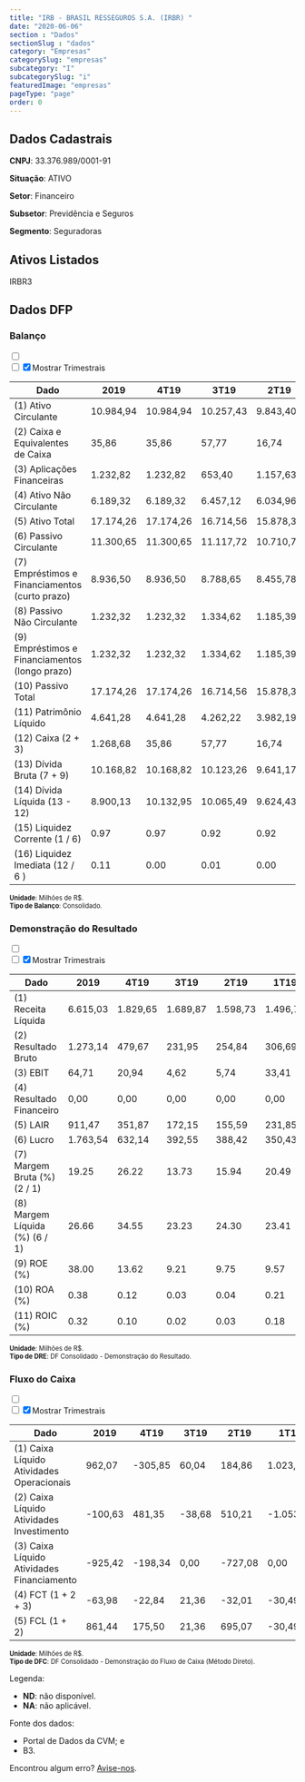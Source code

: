```yaml
---  
title: "IRB - BRASIL RESSEGUROS S.A. (IRBR) "  
date: "2020-06-06"  
section : "Dados"  
sectionSlug : "dados"  
category: "Empresas"  
categorySlug: "empresas"  
subcategory: "I"  
subcategorySlug: "i"  
featuredImage: "empresas"  
pageType: "page"  
order: 0  
---
```



## Dados Cadastrais


**CNPJ**: 33.376.989/0001-91

**Situação**: ATIVO

**Setor**: Financeiro

**Subsetor**: Previdência e Seguros

**Segmento**: Seguradoras


## Ativos Listados


IRBR3 


## Dados DFP

### Balanço
  
<input type='checkbox' class='toggleCommand' id='toggleBalanco' name='toggleBalanco'>  
<div class='filter-group-balanco'>  
<div class='check_button_balanco'>  
<label for='toggleBalanco'>  
<input type='checkbox' data-filter-col='trimBalanco'><input type='checkbox' data-filter-col='trimBalanco' checked><span>Mostrar Trimestrais</span>  
</label>  
</div>  
</div>  
<div class='overflow balancoTableWrapper'>  
<table class='balancoTable'>  
<thead>  
<tr>  
<th class='dataHeader fixedLeftColumn'>Dado</th>  
<th>2019</th>  
<th class='trimHeader' data-col='trimBalanco'>4T19</th>  
<th class='trimHeader' data-col='trimBalanco'>3T19</th>  
<th class='trimHeader' data-col='trimBalanco'>2T19</th>  
<th class='trimHeader' data-col='trimBalanco'>1T19</th>  
<th>2018</th>  
<th class='trimHeader' data-col='trimBalanco'>4T18</th>  
<th class='trimHeader' data-col='trimBalanco'>3T18</th>  
<th class='trimHeader' data-col='trimBalanco'>2T18</th>  
<th class='trimHeader' data-col='trimBalanco'>1T18</th>  
<th>2017</th>  
<th class='trimHeader' data-col='trimBalanco'>4T17</th>  
<th class='trimHeader' data-col='trimBalanco'>3T17</th>  
<th class='trimHeader' data-col='trimBalanco'>2T17</th>  
<th class='trimHeader' data-col='trimBalanco'>1T17</th>  
<th>2016</th>  
<th class='trimHeader' data-col='trimBalanco'>4T16</th>  
<th class='trimHeader' data-col='trimBalanco'>3T16</th>  
<th class='trimHeader' data-col='trimBalanco'>2T16</th>  
<th class='trimHeader' data-col='trimBalanco'>1T16</th>  
<th>2015</th>  
<th class='trimHeader' data-col='trimBalanco'>4T15</th>  
<th class='trimHeader' data-col='trimBalanco'>3T15</th>  
<th class='trimHeader' data-col='trimBalanco'>2T15</th>  
<th class='trimHeader' data-col='trimBalanco'>1T15</th>  
</tr>  
</thead>  
<tbody>  
<tr class='trContaAtivo'>  
<td class='leftAlignCell rowDescription fixedLeftColumn'>(1) Ativo Circulante</td>  
<td>10.984,94</td>  
<td data-col='trimBalanco' class='trimData'>10.984,94</td>  
<td data-col='trimBalanco' class='trimData'>10.257,43</td>  
<td data-col='trimBalanco' class='trimData'>9.843,40</td>  
<td data-col='trimBalanco' class='trimData'>9.631,03</td>  
<td>10.374,00</td>  
<td data-col='trimBalanco' class='trimData'>10.535,08</td>  
<td data-col='trimBalanco' class='trimData'>10.570,10</td>  
<td data-col='trimBalanco' class='trimData'>10.111,63</td>  
<td data-col='trimBalanco' class='trimData'>10.535,08</td>  
<td>8.330,49</td>  
<td data-col='trimBalanco' class='trimData'>8.330,49</td>  
<td data-col='trimBalanco' class='trimData'>8.074,14</td>  
<td data-col='trimBalanco' class='trimData'>8.096,25</td>  
<td data-col='trimBalanco' class='trimData'>8.004,63</td>  
<td>7.180,19</td>  
<td data-col='trimBalanco' class='trimData'>7.180,19</td>  
<td data-col='trimBalanco' class='trimData'>7.233,52</td>  
<td data-col='trimBalanco' class='trimData'>7.233,52</td>  
<td data-col='trimBalanco' class='trimData'>7.180,19</td>  
<td>8.633,07</td>  
<td data-col='trimBalanco' class='trimData'>8.633,07</td>  
<td data-col='trimBalanco' class='trimData'>ND</td>  
<td data-col='trimBalanco' class='trimData'>ND</td>  
<td data-col='trimBalanco' class='trimData'>ND</td>  
</tr>  
<tr class='trContaAtivo'>  
<td class='leftAlignCell rowDescription fixedLeftColumn'>(2) Caixa e Equivalentes de Caixa</td>  
<td>35,86</td>  
<td data-col='trimBalanco' class='trimData'>35,86</td>  
<td data-col='trimBalanco' class='trimData'>57,77</td>  
<td data-col='trimBalanco' class='trimData'>16,74</td>  
<td data-col='trimBalanco' class='trimData'>20,63</td>  
<td>43,13</td>  
<td data-col='trimBalanco' class='trimData'>43,13</td>  
<td data-col='trimBalanco' class='trimData'>28,87</td>  
<td data-col='trimBalanco' class='trimData'>47,14</td>  
<td data-col='trimBalanco' class='trimData'>43,13</td>  
<td>25,77</td>  
<td data-col='trimBalanco' class='trimData'>25,77</td>  
<td data-col='trimBalanco' class='trimData'>16,29</td>  
<td data-col='trimBalanco' class='trimData'>25,34</td>  
<td data-col='trimBalanco' class='trimData'>298,31</td>  
<td>217,57</td>  
<td data-col='trimBalanco' class='trimData'>217,57</td>  
<td data-col='trimBalanco' class='trimData'>217,57</td>  
<td data-col='trimBalanco' class='trimData'>217,57</td>  
<td data-col='trimBalanco' class='trimData'>217,57</td>  
<td>18,28</td>  
<td data-col='trimBalanco' class='trimData'>18,28</td>  
<td data-col='trimBalanco' class='trimData'>ND</td>  
<td data-col='trimBalanco' class='trimData'>ND</td>  
<td data-col='trimBalanco' class='trimData'>ND</td>  
</tr>  
<tr class='trContaAtivo'>  
<td class='leftAlignCell rowDescription fixedLeftColumn'>(3) Aplicações Financeiras</td>  
<td>1.232,82</td>  
<td data-col='trimBalanco' class='trimData'>1.232,82</td>  
<td data-col='trimBalanco' class='trimData'>653,40</td>  
<td data-col='trimBalanco' class='trimData'>1.157,63</td>  
<td data-col='trimBalanco' class='trimData'>1.472,56</td>  
<td>2.595,47</td>  
<td data-col='trimBalanco' class='trimData'>2.595,47</td>  
<td data-col='trimBalanco' class='trimData'>2.479,70</td>  
<td data-col='trimBalanco' class='trimData'>2.399,33</td>  
<td data-col='trimBalanco' class='trimData'>2.595,47</td>  
<td>1.596,36</td>  
<td data-col='trimBalanco' class='trimData'>1.596,36</td>  
<td data-col='trimBalanco' class='trimData'>1.481,84</td>  
<td data-col='trimBalanco' class='trimData'>1.608,35</td>  
<td data-col='trimBalanco' class='trimData'>1.728,18</td>  
<td>861,47</td>  
<td data-col='trimBalanco' class='trimData'>861,47</td>  
<td data-col='trimBalanco' class='trimData'>861,47</td>  
<td data-col='trimBalanco' class='trimData'>861,47</td>  
<td data-col='trimBalanco' class='trimData'>861,47</td>  
<td>2.066,86</td>  
<td data-col='trimBalanco' class='trimData'>2.066,86</td>  
<td data-col='trimBalanco' class='trimData'>ND</td>  
<td data-col='trimBalanco' class='trimData'>ND</td>  
<td data-col='trimBalanco' class='trimData'>ND</td>  
</tr>  
<tr class='trContaAtivo'>  
<td class='leftAlignCell rowDescription fixedLeftColumn'>(4) Ativo Não Circulante</td>  
<td>6.189,32</td>  
<td data-col='trimBalanco' class='trimData'>6.189,32</td>  
<td data-col='trimBalanco' class='trimData'>6.457,12</td>  
<td data-col='trimBalanco' class='trimData'>6.034,96</td>  
<td data-col='trimBalanco' class='trimData'>6.463,93</td>  
<td>5.566,43</td>  
<td data-col='trimBalanco' class='trimData'>5.405,35</td>  
<td data-col='trimBalanco' class='trimData'>5.232,44</td>  
<td data-col='trimBalanco' class='trimData'>5.001,35</td>  
<td data-col='trimBalanco' class='trimData'>5.405,35</td>  
<td>6.012,72</td>  
<td data-col='trimBalanco' class='trimData'>6.012,72</td>  
<td data-col='trimBalanco' class='trimData'>6.065,07</td>  
<td data-col='trimBalanco' class='trimData'>5.820,51</td>  
<td data-col='trimBalanco' class='trimData'>5.644,00</td>  
<td>6.405,01</td>  
<td data-col='trimBalanco' class='trimData'>6.405,01</td>  
<td data-col='trimBalanco' class='trimData'>6.405,01</td>  
<td data-col='trimBalanco' class='trimData'>6.405,01</td>  
<td data-col='trimBalanco' class='trimData'>6.405,01</td>  
<td>5.735,38</td>  
<td data-col='trimBalanco' class='trimData'>5.735,38</td>  
<td data-col='trimBalanco' class='trimData'>ND</td>  
<td data-col='trimBalanco' class='trimData'>ND</td>  
<td data-col='trimBalanco' class='trimData'>ND</td>  
</tr>  
<tr class='trContaAtivo'>  
<td class='leftAlignCell rowDescription fixedLeftColumn'>(5) Ativo Total</td>  
<td>17.174,26</td>  
<td data-col='trimBalanco' class='trimData'>17.174,26</td>  
<td data-col='trimBalanco' class='trimData'>16.714,56</td>  
<td data-col='trimBalanco' class='trimData'>15.878,36</td>  
<td data-col='trimBalanco' class='trimData'>16.094,96</td>  
<td>15.940,43</td>  
<td data-col='trimBalanco' class='trimData'>15.940,43</td>  
<td data-col='trimBalanco' class='trimData'>15.802,53</td>  
<td data-col='trimBalanco' class='trimData'>15.112,98</td>  
<td data-col='trimBalanco' class='trimData'>15.940,43</td>  
<td>14.343,21</td>  
<td data-col='trimBalanco' class='trimData'>14.343,21</td>  
<td data-col='trimBalanco' class='trimData'>14.139,21</td>  
<td data-col='trimBalanco' class='trimData'>13.916,76</td>  
<td data-col='trimBalanco' class='trimData'>13.648,63</td>  
<td>13.585,19</td>  
<td data-col='trimBalanco' class='trimData'>13.585,19</td>  
<td data-col='trimBalanco' class='trimData'>13.638,53</td>  
<td data-col='trimBalanco' class='trimData'>13.638,53</td>  
<td data-col='trimBalanco' class='trimData'>13.585,19</td>  
<td>14.368,45</td>  
<td data-col='trimBalanco' class='trimData'>14.368,45</td>  
<td data-col='trimBalanco' class='trimData'>ND</td>  
<td data-col='trimBalanco' class='trimData'>ND</td>  
<td data-col='trimBalanco' class='trimData'>ND</td>  
</tr>  
<tr class='trContaPassivo'>  
<td class='leftAlignCell rowDescription fixedLeftColumn'>(6) Passivo Circulante</td>  
<td>11.300,65</td>  
<td data-col='trimBalanco' class='trimData'>11.300,65</td>  
<td data-col='trimBalanco' class='trimData'>11.117,72</td>  
<td data-col='trimBalanco' class='trimData'>10.710,78</td>  
<td data-col='trimBalanco' class='trimData'>11.266,59</td>  
<td>10.859,17</td>  
<td data-col='trimBalanco' class='trimData'>10.859,17</td>  
<td data-col='trimBalanco' class='trimData'>10.956,74</td>  
<td data-col='trimBalanco' class='trimData'>10.473,69</td>  
<td data-col='trimBalanco' class='trimData'>10.859,17</td>  
<td>9.731,00</td>  
<td data-col='trimBalanco' class='trimData'>9.731,00</td>  
<td data-col='trimBalanco' class='trimData'>9.703,73</td>  
<td data-col='trimBalanco' class='trimData'>9.627,15</td>  
<td data-col='trimBalanco' class='trimData'>9.541,38</td>  
<td>9.308,48</td>  
<td data-col='trimBalanco' class='trimData'>9.308,48</td>  
<td data-col='trimBalanco' class='trimData'>9.308,48</td>  
<td data-col='trimBalanco' class='trimData'>9.308,48</td>  
<td data-col='trimBalanco' class='trimData'>9.308,48</td>  
<td>10.211,89</td>  
<td data-col='trimBalanco' class='trimData'>10.211,89</td>  
<td data-col='trimBalanco' class='trimData'>ND</td>  
<td data-col='trimBalanco' class='trimData'>ND</td>  
<td data-col='trimBalanco' class='trimData'>ND</td>  
</tr>  
<tr class='trContaPassivo'>  
<td class='leftAlignCell rowDescription fixedLeftColumn'>(7) Empréstimos e Financiamentos (curto prazo)</td>  
<td>8.936,50</td>  
<td data-col='trimBalanco' class='trimData'>8.936,50</td>  
<td data-col='trimBalanco' class='trimData'>8.788,65</td>  
<td data-col='trimBalanco' class='trimData'>8.455,78</td>  
<td data-col='trimBalanco' class='trimData'>8.632,82</td>  
<td>8.647,23</td>  
<td data-col='trimBalanco' class='trimData'>8.647,23</td>  
<td data-col='trimBalanco' class='trimData'>8.985,92</td>  
<td data-col='trimBalanco' class='trimData'>8.696,51</td>  
<td data-col='trimBalanco' class='trimData'>8.647,23</td>  
<td>8.073,60</td>  
<td data-col='trimBalanco' class='trimData'>8.073,60</td>  
<td data-col='trimBalanco' class='trimData'>8.007,70</td>  
<td data-col='trimBalanco' class='trimData'>7.964,05</td>  
<td data-col='trimBalanco' class='trimData'>7.485,38</td>  
<td>7.829,13</td>  
<td data-col='trimBalanco' class='trimData'>7.829,13</td>  
<td data-col='trimBalanco' class='trimData'>7.829,13</td>  
<td data-col='trimBalanco' class='trimData'>7.829,13</td>  
<td data-col='trimBalanco' class='trimData'>7.829,13</td>  
<td>8.956,98</td>  
<td data-col='trimBalanco' class='trimData'>8.956,98</td>  
<td data-col='trimBalanco' class='trimData'>ND</td>  
<td data-col='trimBalanco' class='trimData'>ND</td>  
<td data-col='trimBalanco' class='trimData'>ND</td>  
</tr>  
<tr class='trContaPassivo'>  
<td class='leftAlignCell rowDescription fixedLeftColumn'>(8) Passivo Não Circulante</td>  
<td>1.232,32</td>  
<td data-col='trimBalanco' class='trimData'>1.232,32</td>  
<td data-col='trimBalanco' class='trimData'>1.334,62</td>  
<td data-col='trimBalanco' class='trimData'>1.185,39</td>  
<td data-col='trimBalanco' class='trimData'>1.167,20</td>  
<td>1.080,48</td>  
<td data-col='trimBalanco' class='trimData'>1.080,48</td>  
<td data-col='trimBalanco' class='trimData'>1.083,63</td>  
<td data-col='trimBalanco' class='trimData'>1.118,03</td>  
<td data-col='trimBalanco' class='trimData'>1.080,48</td>  
<td>1.031,03</td>  
<td data-col='trimBalanco' class='trimData'>1.031,03</td>  
<td data-col='trimBalanco' class='trimData'>996,32</td>  
<td data-col='trimBalanco' class='trimData'>1.018,09</td>  
<td data-col='trimBalanco' class='trimData'>1.016,19</td>  
<td>948,50</td>  
<td data-col='trimBalanco' class='trimData'>948,50</td>  
<td data-col='trimBalanco' class='trimData'>1.001,84</td>  
<td data-col='trimBalanco' class='trimData'>1.001,84</td>  
<td data-col='trimBalanco' class='trimData'>948,50</td>  
<td>981,96</td>  
<td data-col='trimBalanco' class='trimData'>981,96</td>  
<td data-col='trimBalanco' class='trimData'>ND</td>  
<td data-col='trimBalanco' class='trimData'>ND</td>  
<td data-col='trimBalanco' class='trimData'>ND</td>  
</tr>  
<tr class='trContaPassivo'>  
<td class='leftAlignCell rowDescription fixedLeftColumn'>(9) Empréstimos e Financiamentos (longo prazo)</td>  
<td>1.232,32</td>  
<td data-col='trimBalanco' class='trimData'>1.232,32</td>  
<td data-col='trimBalanco' class='trimData'>1.334,62</td>  
<td data-col='trimBalanco' class='trimData'>1.185,39</td>  
<td data-col='trimBalanco' class='trimData'>1.167,20</td>  
<td>1.080,48</td>  
<td data-col='trimBalanco' class='trimData'>1.080,48</td>  
<td data-col='trimBalanco' class='trimData'>1.083,63</td>  
<td data-col='trimBalanco' class='trimData'>1.118,03</td>  
<td data-col='trimBalanco' class='trimData'>1.080,48</td>  
<td>1.031,03</td>  
<td data-col='trimBalanco' class='trimData'>1.031,03</td>  
<td data-col='trimBalanco' class='trimData'>996,32</td>  
<td data-col='trimBalanco' class='trimData'>1.018,09</td>  
<td data-col='trimBalanco' class='trimData'>1.016,19</td>  
<td>948,50</td>  
<td data-col='trimBalanco' class='trimData'>948,50</td>  
<td data-col='trimBalanco' class='trimData'>1.001,84</td>  
<td data-col='trimBalanco' class='trimData'>1.001,84</td>  
<td data-col='trimBalanco' class='trimData'>948,50</td>  
<td>981,96</td>  
<td data-col='trimBalanco' class='trimData'>981,96</td>  
<td data-col='trimBalanco' class='trimData'>ND</td>  
<td data-col='trimBalanco' class='trimData'>ND</td>  
<td data-col='trimBalanco' class='trimData'>ND</td>  
</tr>  
<tr class='trContaPassivo'>  
<td class='leftAlignCell rowDescription fixedLeftColumn'>(10) Passivo Total</td>  
<td>17.174,26</td>  
<td data-col='trimBalanco' class='trimData'>17.174,26</td>  
<td data-col='trimBalanco' class='trimData'>16.714,56</td>  
<td data-col='trimBalanco' class='trimData'>15.878,36</td>  
<td data-col='trimBalanco' class='trimData'>16.094,96</td>  
<td>15.940,43</td>  
<td data-col='trimBalanco' class='trimData'>15.940,43</td>  
<td data-col='trimBalanco' class='trimData'>15.802,53</td>  
<td data-col='trimBalanco' class='trimData'>15.112,98</td>  
<td data-col='trimBalanco' class='trimData'>15.940,43</td>  
<td>14.343,21</td>  
<td data-col='trimBalanco' class='trimData'>14.343,21</td>  
<td data-col='trimBalanco' class='trimData'>14.139,21</td>  
<td data-col='trimBalanco' class='trimData'>13.916,76</td>  
<td data-col='trimBalanco' class='trimData'>13.648,63</td>  
<td>13.585,19</td>  
<td data-col='trimBalanco' class='trimData'>13.585,19</td>  
<td data-col='trimBalanco' class='trimData'>13.638,53</td>  
<td data-col='trimBalanco' class='trimData'>13.638,53</td>  
<td data-col='trimBalanco' class='trimData'>13.585,19</td>  
<td>14.368,45</td>  
<td data-col='trimBalanco' class='trimData'>14.368,45</td>  
<td data-col='trimBalanco' class='trimData'>ND</td>  
<td data-col='trimBalanco' class='trimData'>ND</td>  
<td data-col='trimBalanco' class='trimData'>ND</td>  
</tr>  
<tr class='trContaPassivo'>  
<td class='leftAlignCell rowDescription fixedLeftColumn'>(11) Patrimônio Líquido</td>  
<td>4.641,28</td>  
<td data-col='trimBalanco' class='trimData'>4.641,28</td>  
<td data-col='trimBalanco' class='trimData'>4.262,22</td>  
<td data-col='trimBalanco' class='trimData'>3.982,19</td>  
<td data-col='trimBalanco' class='trimData'>3.661,17</td>  
<td>4.000,78</td>  
<td data-col='trimBalanco' class='trimData'>4.000,78</td>  
<td data-col='trimBalanco' class='trimData'>3.762,17</td>  
<td data-col='trimBalanco' class='trimData'>3.521,26</td>  
<td data-col='trimBalanco' class='trimData'>4.000,78</td>  
<td>3.581,18</td>  
<td data-col='trimBalanco' class='trimData'>3.581,18</td>  
<td data-col='trimBalanco' class='trimData'>3.439,17</td>  
<td data-col='trimBalanco' class='trimData'>3.271,52</td>  
<td data-col='trimBalanco' class='trimData'>3.091,06</td>  
<td>3.328,22</td>  
<td data-col='trimBalanco' class='trimData'>3.328,22</td>  
<td data-col='trimBalanco' class='trimData'>3.328,22</td>  
<td data-col='trimBalanco' class='trimData'>3.328,22</td>  
<td data-col='trimBalanco' class='trimData'>3.328,22</td>  
<td>3.174,59</td>  
<td data-col='trimBalanco' class='trimData'>3.174,59</td>  
<td data-col='trimBalanco' class='trimData'>ND</td>  
<td data-col='trimBalanco' class='trimData'>ND</td>  
<td data-col='trimBalanco' class='trimData'>ND</td>  
</tr>  
<tr>  
<td class='leftAlignCell rowDescription fixedLeftColumn'>(12) Caixa (2 + 3)</td>  
<td class='positiveNumber'>1.268,68</td>  
<td class='positiveNumber trimData' data-col='trimBalanco'>35,86</td>  
<td class='positiveNumber trimData' data-col='trimBalanco'>57,77</td>  
<td class='positiveNumber trimData' data-col='trimBalanco'>16,74</td>  
<td class='positiveNumber trimData' data-col='trimBalanco'>20,63</td>  
<td class='positiveNumber'>2.638,61</td>  
<td class='positiveNumber trimData' data-col='trimBalanco'>43,13</td>  
<td class='positiveNumber trimData' data-col='trimBalanco'>28,87</td>  
<td class='positiveNumber trimData' data-col='trimBalanco'>47,14</td>  
<td class='positiveNumber trimData' data-col='trimBalanco'>43,13</td>  
<td class='positiveNumber'>1.622,13</td>  
<td class='positiveNumber trimData' data-col='trimBalanco'>25,77</td>  
<td class='positiveNumber trimData' data-col='trimBalanco'>16,29</td>  
<td class='positiveNumber trimData' data-col='trimBalanco'>25,34</td>  
<td class='positiveNumber trimData' data-col='trimBalanco'>298,31</td>  
<td class='positiveNumber'>1.079,05</td>  
<td class='positiveNumber trimData' data-col='trimBalanco'>217,57</td>  
<td class='positiveNumber trimData' data-col='trimBalanco'>217,57</td>  
<td class='positiveNumber trimData' data-col='trimBalanco'>217,57</td>  
<td class='positiveNumber trimData' data-col='trimBalanco'>217,57</td>  
<td class='positiveNumber'>2.085,13</td>  
<td class='positiveNumber trimData' data-col='trimBalanco'>18,28</td>  
<td data-col='trimBalanco' class='trimData'>ND</td>  
<td data-col='trimBalanco' class='trimData'>ND</td>  
<td data-col='trimBalanco' class='trimData'>ND</td>  
</tr>  
<tr class='trDividaBruta'>  
<td class='leftAlignCell rowDescription fixedLeftColumn'>(13) Dívida Bruta (7 + 9)</td>  
<td class='negativeNumber'>10.168,82</td>  
<td class='negativeNumber trimData' data-col='trimBalanco'>10.168,82</td>  
<td class='negativeNumber trimData' data-col='trimBalanco'>10.123,26</td>  
<td class='negativeNumber trimData' data-col='trimBalanco'>9.641,17</td>  
<td class='negativeNumber trimData' data-col='trimBalanco'>9.800,02</td>  
<td class='negativeNumber'>9.727,71</td>  
<td class='negativeNumber trimData' data-col='trimBalanco'>9.727,71</td>  
<td class='negativeNumber trimData' data-col='trimBalanco'>10.069,55</td>  
<td class='negativeNumber trimData' data-col='trimBalanco'>9.814,54</td>  
<td class='negativeNumber trimData' data-col='trimBalanco'>9.727,71</td>  
<td class='negativeNumber'>9.104,63</td>  
<td class='negativeNumber trimData' data-col='trimBalanco'>9.104,63</td>  
<td class='negativeNumber trimData' data-col='trimBalanco'>9.004,02</td>  
<td class='negativeNumber trimData' data-col='trimBalanco'>8.982,15</td>  
<td class='negativeNumber trimData' data-col='trimBalanco'>8.501,57</td>  
<td class='negativeNumber'>8.777,63</td>  
<td class='negativeNumber trimData' data-col='trimBalanco'>8.777,63</td>  
<td class='negativeNumber trimData' data-col='trimBalanco'>8.830,97</td>  
<td class='negativeNumber trimData' data-col='trimBalanco'>8.830,97</td>  
<td class='negativeNumber trimData' data-col='trimBalanco'>8.777,63</td>  
<td class='negativeNumber'>9.938,94</td>  
<td class='negativeNumber trimData' data-col='trimBalanco'>9.938,94</td>  
<td data-col='trimBalanco' class='trimData'>ND</td>  
<td data-col='trimBalanco' class='trimData'>ND</td>  
<td data-col='trimBalanco' class='trimData'>ND</td>  
</tr>  
<tr>  
<td class='leftAlignCell rowDescription fixedLeftColumn'>(14) Dívida Líquida  (13 - 12)</td>  
<td class='negativeNumber'>8.900,13</td>  
<td class='negativeNumber trimData' data-col='trimBalanco'>10.132,95</td>  
<td class='negativeNumber trimData' data-col='trimBalanco'>10.065,49</td>  
<td class='negativeNumber trimData' data-col='trimBalanco'>9.624,43</td>  
<td class='negativeNumber trimData' data-col='trimBalanco'>9.779,39</td>  
<td class='negativeNumber'>7.089,10</td>  
<td class='negativeNumber trimData' data-col='trimBalanco'>9.684,58</td>  
<td class='negativeNumber trimData' data-col='trimBalanco'>10.040,68</td>  
<td class='negativeNumber trimData' data-col='trimBalanco'>9.767,39</td>  
<td class='negativeNumber trimData' data-col='trimBalanco'>9.684,58</td>  
<td class='negativeNumber'>7.482,51</td>  
<td class='negativeNumber trimData' data-col='trimBalanco'>9.078,86</td>  
<td class='negativeNumber trimData' data-col='trimBalanco'>8.987,73</td>  
<td class='negativeNumber trimData' data-col='trimBalanco'>8.956,81</td>  
<td class='negativeNumber trimData' data-col='trimBalanco'>8.203,26</td>  
<td class='negativeNumber'>7.698,59</td>  
<td class='negativeNumber trimData' data-col='trimBalanco'>8.560,06</td>  
<td class='negativeNumber trimData' data-col='trimBalanco'>8.613,39</td>  
<td class='negativeNumber trimData' data-col='trimBalanco'>8.613,39</td>  
<td class='negativeNumber trimData' data-col='trimBalanco'>8.560,06</td>  
<td class='negativeNumber'>7.853,80</td>  
<td class='negativeNumber trimData' data-col='trimBalanco'>9.920,66</td>  
<td data-col='trimBalanco' class='trimData'>ND</td>  
<td data-col='trimBalanco' class='trimData'>ND</td>  
<td data-col='trimBalanco' class='trimData'>ND</td>  
</tr>  
<tr>  
<td class='leftAlignCell rowDescription fixedLeftColumn'>(15) Liquidez Corrente (1 / 6)</td>  
<td>0.97</td>  
<td data-col='trimBalanco' class='trimData'>0.97</td>  
<td data-col='trimBalanco' class='trimData'>0.92</td>  
<td data-col='trimBalanco' class='trimData'>0.92</td>  
<td data-col='trimBalanco' class='trimData'>0.85</td>  
<td>0.96</td>  
<td data-col='trimBalanco' class='trimData'>0.97</td>  
<td data-col='trimBalanco' class='trimData'>0.96</td>  
<td data-col='trimBalanco' class='trimData'>0.97</td>  
<td data-col='trimBalanco' class='trimData'>0.97</td>  
<td>0.86</td>  
<td data-col='trimBalanco' class='trimData'>0.86</td>  
<td data-col='trimBalanco' class='trimData'>0.83</td>  
<td data-col='trimBalanco' class='trimData'>0.84</td>  
<td data-col='trimBalanco' class='trimData'>0.84</td>  
<td>0.77</td>  
<td data-col='trimBalanco' class='trimData'>0.77</td>  
<td data-col='trimBalanco' class='trimData'>0.78</td>  
<td data-col='trimBalanco' class='trimData'>0.78</td>  
<td data-col='trimBalanco' class='trimData'>0.77</td>  
<td>0.85</td>  
<td data-col='trimBalanco' class='trimData'>0.85</td>  
<td data-col='trimBalanco' class='trimData'>ND</td>  
<td data-col='trimBalanco' class='trimData'>ND</td>  
<td data-col='trimBalanco' class='trimData'>ND</td>  
</tr>  
<tr>  
<td class='leftAlignCell rowDescription fixedLeftColumn'>(16) Liquidez Imediata  (12 / 6 )</td>  
<td>0.11</td>  
<td data-col='trimBalanco' class='trimData'>0.00</td>  
<td data-col='trimBalanco' class='trimData'>0.01</td>  
<td data-col='trimBalanco' class='trimData'>0.00</td>  
<td data-col='trimBalanco' class='trimData'>0.00</td>  
<td>0.24</td>  
<td data-col='trimBalanco' class='trimData'>0.00</td>  
<td data-col='trimBalanco' class='trimData'>0.00</td>  
<td data-col='trimBalanco' class='trimData'>0.00</td>  
<td data-col='trimBalanco' class='trimData'>0.00</td>  
<td>0.17</td>  
<td data-col='trimBalanco' class='trimData'>0.00</td>  
<td data-col='trimBalanco' class='trimData'>0.00</td>  
<td data-col='trimBalanco' class='trimData'>0.00</td>  
<td data-col='trimBalanco' class='trimData'>0.03</td>  
<td>0.12</td>  
<td data-col='trimBalanco' class='trimData'>0.02</td>  
<td data-col='trimBalanco' class='trimData'>0.02</td>  
<td data-col='trimBalanco' class='trimData'>0.02</td>  
<td data-col='trimBalanco' class='trimData'>0.02</td>  
<td>0.20</td>  
<td data-col='trimBalanco' class='trimData'>0.00</td>  
<td data-col='trimBalanco' class='trimData'>ND</td>  
<td data-col='trimBalanco' class='trimData'>ND</td>  
<td data-col='trimBalanco' class='trimData'>ND</td>  
</tr>  
</tbody>  
</table>  
</div>  
<p style='font-size:0.7rem; margin:0px;'><strong>Unidade</strong>: Milhões de R$.</p>  
<p style='font-size:0.7rem; margin:0px;'><strong>Tipo de Balanço</strong>: Consolidado.</p>


### Demonstração do Resultado
  
<input type='checkbox' class='toggleCommand' id='toggleDRE' name='toggleDRE'>  
<div class='filter-group-dre'>  
<div class='check_button_dre'>  
<label for='toggleDRE'>  
<input type='checkbox' data-filter-col='trimDRE'><input type='checkbox' data-filter-col='trimDRE' checked><span>Mostrar Trimestrais</span>  
</label>  
</div>  
</div>  
<div class='overflow balancoTableWrapper'>  
<table class='balancoTable'>  
<thead>  
<tr>  
<th class='dataHeader fixedLeftColumn'>Dado</th>  
<th>2019</th>  
<th class='trimHeader' data-col='trimDRE'>4T19</th>  
<th class='trimHeader' data-col='trimDRE'>3T19</th>  
<th class='trimHeader' data-col='trimDRE'>2T19</th>  
<th class='trimHeader' data-col='trimDRE'>1T19</th>  
<th>2018</th>  
<th class='trimHeader' data-col='trimDRE'>4T18</th>  
<th class='trimHeader' data-col='trimDRE'>3T18</th>  
<th class='trimHeader' data-col='trimDRE'>2T18</th>  
<th class='trimHeader' data-col='trimDRE'>1T18</th>  
<th>2017</th>  
<th class='trimHeader' data-col='trimDRE'>4T17</th>  
<th class='trimHeader' data-col='trimDRE'>3T17</th>  
<th class='trimHeader' data-col='trimDRE'>2T17</th>  
<th class='trimHeader' data-col='trimDRE'>1T17</th>  
<th>2016</th>  
<th class='trimHeader' data-col='trimDRE'>4T16</th>  
<th class='trimHeader' data-col='trimDRE'>3T16</th>  
<th class='trimHeader' data-col='trimDRE'>2T16</th>  
<th class='trimHeader' data-col='trimDRE'>1T16</th>  
<th>2015</th>  
<th class='trimHeader' data-col='trimDRE'>4T15</th>  
<th class='trimHeader' data-col='trimDRE'>3T15</th>  
<th class='trimHeader' data-col='trimDRE'>2T15</th>  
<th class='trimHeader' data-col='trimDRE'>1T15</th>  
</tr>  
</thead>  
<tbody>  
<tr class='trDRE'>  
<td class='leftAlignCell rowDescription fixedLeftColumn'>(1) Receita Líquida</td>  
<td>6.615,03</td>  
<td data-col='trimDRE' class='trimData' >1.829,65</td>  
<td data-col='trimDRE' class='trimData' >1.689,87</td>  
<td data-col='trimDRE' class='trimData' >1.598,73</td>  
<td data-col='trimDRE' class='trimData' >1.496,78</td>  
<td>5.764,64</td>  
<td data-col='trimDRE' class='trimData' >1.679,61</td>  
<td data-col='trimDRE' class='trimData' >1.503,63</td>  
<td data-col='trimDRE' class='trimData' >1.409,90</td>  
<td data-col='trimDRE' class='trimData' >1.171,49</td>  
<td>4.737,77</td>  
<td data-col='trimDRE' class='trimData' >1.209,18</td>  
<td data-col='trimDRE' class='trimData' >1.333,59</td>  
<td data-col='trimDRE' class='trimData' >1.085,16</td>  
<td data-col='trimDRE' class='trimData' >1.109,84</td>  
<td>4.151,78</td>  
<td data-col='trimDRE' class='trimData' >1.100,06</td>  
<td data-col='trimDRE' class='trimData' >964,12</td>  
<td data-col='trimDRE' class='trimData' >1.060,08</td>  
<td data-col='trimDRE' class='trimData' >1.027,53</td>  
<td>3.746,11</td>  
<td data-col='trimDRE' class='trimData' >3.746,11</td>  
<td data-col='trimDRE' class='trimData'>ND</td>  
<td data-col='trimDRE' class='trimData'>ND</td>  
<td data-col='trimDRE' class='trimData'>ND</td>  
</tr>  
<tr class='trDRE'>  
<td class='leftAlignCell rowDescription fixedLeftColumn'>(2) Resultado Bruto</td>  
<td class='positiveNumberGreen'>1.273,14</td>  
<td data-col='trimDRE' class='trimData positiveNumberGreen' >479,67</td>  
<td data-col='trimDRE' class='trimData positiveNumberGreen' >231,95</td>  
<td data-col='trimDRE' class='trimData positiveNumberGreen' >254,84</td>  
<td data-col='trimDRE' class='trimData positiveNumberGreen' >306,69</td>  
<td class='positiveNumberGreen'>1.334,06</td>  
<td data-col='trimDRE' class='trimData positiveNumberGreen' >399,44</td>  
<td data-col='trimDRE' class='trimData positiveNumberGreen' >271,83</td>  
<td data-col='trimDRE' class='trimData positiveNumberGreen' >380,57</td>  
<td data-col='trimDRE' class='trimData positiveNumberGreen' >282,21</td>  
<td class='positiveNumberGreen'>890,63</td>  
<td data-col='trimDRE' class='trimData positiveNumberGreen' >257,08</td>  
<td data-col='trimDRE' class='trimData positiveNumberGreen' >197,88</td>  
<td data-col='trimDRE' class='trimData positiveNumberGreen' >188,35</td>  
<td data-col='trimDRE' class='trimData positiveNumberGreen' >247,32</td>  
<td class='positiveNumberGreen'>739,49</td>  
<td data-col='trimDRE' class='trimData positiveNumberGreen' >411,58</td>  
<td data-col='trimDRE' class='trimData negativeNumber' >-14,09</td>  
<td data-col='trimDRE' class='trimData positiveNumberGreen' >169,30</td>  
<td data-col='trimDRE' class='trimData positiveNumberGreen' >172,71</td>  
<td class='positiveNumberGreen'>582,74</td>  
<td data-col='trimDRE' class='trimData positiveNumberGreen' >582,74</td>  
<td data-col='trimDRE' class='trimData'>ND</td>  
<td data-col='trimDRE' class='trimData'>ND</td>  
<td data-col='trimDRE' class='trimData'>ND</td>  
</tr>  
<tr class='trDRE'>  
<td class='leftAlignCell rowDescription fixedLeftColumn'>(3) EBIT</td>  
<td class='positiveNumberGreen'>64,71</td>  
<td data-col='trimDRE' class='trimData positiveNumberGreen' >20,94</td>  
<td data-col='trimDRE' class='trimData positiveNumberGreen' >4,62</td>  
<td data-col='trimDRE' class='trimData positiveNumberGreen' >5,74</td>  
<td data-col='trimDRE' class='trimData positiveNumberGreen' >33,41</td>  
<td class='positiveNumberGreen'>77,51</td>  
<td data-col='trimDRE' class='trimData positiveNumberGreen' >3,94</td>  
<td data-col='trimDRE' class='trimData positiveNumberGreen' >27,64</td>  
<td data-col='trimDRE' class='trimData positiveNumberGreen' >33,20</td>  
<td data-col='trimDRE' class='trimData positiveNumberGreen' >12,73</td>  
<td class='positiveNumberGreen'>53,44</td>  
<td data-col='trimDRE' class='trimData positiveNumberGreen' >20,97</td>  
<td data-col='trimDRE' class='trimData positiveNumberGreen' >10,26</td>  
<td data-col='trimDRE' class='trimData positiveNumberGreen' >14,40</td>  
<td data-col='trimDRE' class='trimData positiveNumberGreen' >7,80</td>  
<td class='positiveNumberGreen'>79,84</td>  
<td data-col='trimDRE' class='trimData positiveNumberGreen' >37,05</td>  
<td data-col='trimDRE' class='trimData positiveNumberGreen' >19,65</td>  
<td data-col='trimDRE' class='trimData positiveNumberGreen' >10,44</td>  
<td data-col='trimDRE' class='trimData positiveNumberGreen' >12,70</td>  
<td class='positiveNumberGreen'>15,47</td>  
<td data-col='trimDRE' class='trimData positiveNumberGreen' >15,47</td>  
<td data-col='trimDRE' class='trimData'>ND</td>  
<td data-col='trimDRE' class='trimData'>ND</td>  
<td data-col='trimDRE' class='trimData'>ND</td>  
</tr>  
<tr class='trDRE'>  
<td class='leftAlignCell rowDescription fixedLeftColumn'>(4) Resultado Financeiro</td>  
<td class='negativeNumber'>0,00</td>  
<td data-col='trimDRE' class='trimData negativeNumber' >0,00</td>  
<td data-col='trimDRE' class='trimData negativeNumber' >0,00</td>  
<td data-col='trimDRE' class='trimData negativeNumber' >0,00</td>  
<td data-col='trimDRE' class='trimData negativeNumber' >0,00</td>  
<td class='negativeNumber'>0,00</td>  
<td data-col='trimDRE' class='trimData negativeNumber' >0,00</td>  
<td data-col='trimDRE' class='trimData negativeNumber' >0,00</td>  
<td data-col='trimDRE' class='trimData negativeNumber' >0,00</td>  
<td data-col='trimDRE' class='trimData negativeNumber' >0,00</td>  
<td class='negativeNumber'>0,00</td>  
<td data-col='trimDRE' class='trimData negativeNumber' >0,00</td>  
<td data-col='trimDRE' class='trimData negativeNumber' >0,00</td>  
<td data-col='trimDRE' class='trimData negativeNumber' >0,00</td>  
<td data-col='trimDRE' class='trimData negativeNumber' >0,00</td>  
<td class='negativeNumber'>0,00</td>  
<td data-col='trimDRE' class='trimData negativeNumber' >0,00</td>  
<td data-col='trimDRE' class='trimData negativeNumber' >0,00</td>  
<td data-col='trimDRE' class='trimData negativeNumber' >0,00</td>  
<td data-col='trimDRE' class='trimData negativeNumber' >0,00</td>  
<td class='negativeNumber'>0,00</td>  
<td data-col='trimDRE' class='trimData negativeNumber' >0,00</td>  
<td data-col='trimDRE' class='trimData'>ND</td>  
<td data-col='trimDRE' class='trimData'>ND</td>  
<td data-col='trimDRE' class='trimData'>ND</td>  
</tr>  
<tr class='trDRE'>  
<td class='leftAlignCell rowDescription fixedLeftColumn'>(5) LAIR</td>  
<td class='positiveNumberGreen'>911,47</td>  
<td data-col='trimDRE' class='trimData positiveNumberGreen' >351,87</td>  
<td data-col='trimDRE' class='trimData positiveNumberGreen' >172,15</td>  
<td data-col='trimDRE' class='trimData positiveNumberGreen' >155,59</td>  
<td data-col='trimDRE' class='trimData positiveNumberGreen' >231,85</td>  
<td class='positiveNumberGreen'>1.024,36</td>  
<td data-col='trimDRE' class='trimData positiveNumberGreen' >301,71</td>  
<td data-col='trimDRE' class='trimData positiveNumberGreen' >211,91</td>  
<td data-col='trimDRE' class='trimData positiveNumberGreen' >303,98</td>  
<td data-col='trimDRE' class='trimData positiveNumberGreen' >206,76</td>  
<td class='positiveNumberGreen'>584,70</td>  
<td data-col='trimDRE' class='trimData positiveNumberGreen' >181,10</td>  
<td data-col='trimDRE' class='trimData positiveNumberGreen' >110,52</td>  
<td data-col='trimDRE' class='trimData positiveNumberGreen' >148,20</td>  
<td data-col='trimDRE' class='trimData positiveNumberGreen' >144,88</td>  
<td class='positiveNumberGreen'>422,99</td>  
<td data-col='trimDRE' class='trimData positiveNumberGreen' >344,38</td>  
<td data-col='trimDRE' class='trimData negativeNumber' >-82,06</td>  
<td data-col='trimDRE' class='trimData positiveNumberGreen' >66,04</td>  
<td data-col='trimDRE' class='trimData positiveNumberGreen' >94,63</td>  
<td class='positiveNumberGreen'>220,59</td>  
<td data-col='trimDRE' class='trimData positiveNumberGreen' >220,59</td>  
<td data-col='trimDRE' class='trimData'>ND</td>  
<td data-col='trimDRE' class='trimData'>ND</td>  
<td data-col='trimDRE' class='trimData'>ND</td>  
</tr>  
<tr class='trDRE'>  
<td class='leftAlignCell rowDescription fixedLeftColumn'>(6) Lucro</td>  
<td class='positiveNumberGreen'>1.763,54</td>  
<td data-col='trimDRE' class='trimData positiveNumberGreen' >632,14</td>  
<td data-col='trimDRE' class='trimData positiveNumberGreen' >392,55</td>  
<td data-col='trimDRE' class='trimData positiveNumberGreen' >388,42</td>  
<td data-col='trimDRE' class='trimData positiveNumberGreen' >350,43</td>  
<td class='positiveNumberGreen'>1.218,80</td>  
<td data-col='trimDRE' class='trimData positiveNumberGreen' >372,93</td>  
<td data-col='trimDRE' class='trimData positiveNumberGreen' >304,52</td>  
<td data-col='trimDRE' class='trimData positiveNumberGreen' >287,33</td>  
<td data-col='trimDRE' class='trimData positiveNumberGreen' >254,01</td>  
<td class='positiveNumberGreen'>925,05</td>  
<td data-col='trimDRE' class='trimData positiveNumberGreen' >249,14</td>  
<td data-col='trimDRE' class='trimData positiveNumberGreen' >221,53</td>  
<td data-col='trimDRE' class='trimData positiveNumberGreen' >231,71</td>  
<td data-col='trimDRE' class='trimData positiveNumberGreen' >222,68</td>  
<td class='positiveNumberGreen'>849,87</td>  
<td data-col='trimDRE' class='trimData positiveNumberGreen' >369,62</td>  
<td data-col='trimDRE' class='trimData positiveNumberGreen' >65,92</td>  
<td data-col='trimDRE' class='trimData positiveNumberGreen' >201,96</td>  
<td data-col='trimDRE' class='trimData positiveNumberGreen' >212,37</td>  
<td class='positiveNumberGreen'>763,72</td>  
<td data-col='trimDRE' class='trimData positiveNumberGreen' >763,72</td>  
<td data-col='trimDRE' class='trimData'>ND</td>  
<td data-col='trimDRE' class='trimData'>ND</td>  
<td data-col='trimDRE' class='trimData'>ND</td>  
</tr>  
<tr class='trDREMargem'>  
<td class='leftAlignCell rowDescription fixedLeftColumn'>(7) Margem Bruta (%) (2 / 1)</td>  
<td>19.25</td>  
<td data-col='trimDRE' class='trimData'>26.22</td>  
<td data-col='trimDRE' class='trimData'>13.73</td>  
<td data-col='trimDRE' class='trimData'>15.94</td>  
<td data-col='trimDRE' class='trimData'>20.49</td>  
<td>23.14</td>  
<td data-col='trimDRE' class='trimData'>23.78</td>  
<td data-col='trimDRE' class='trimData'>18.08</td>  
<td data-col='trimDRE' class='trimData'>26.99</td>  
<td data-col='trimDRE' class='trimData'>24.09</td>  
<td>18.80</td>  
<td data-col='trimDRE' class='trimData'>21.26</td>  
<td data-col='trimDRE' class='trimData'>14.84</td>  
<td data-col='trimDRE' class='trimData'>17.36</td>  
<td data-col='trimDRE' class='trimData'>22.28</td>  
<td>17.81</td>  
<td data-col='trimDRE' class='trimData'>37.41</td>  
<td data-col='trimDRE' class='trimData'>NA</td>  
<td data-col='trimDRE' class='trimData'>15.97</td>  
<td data-col='trimDRE' class='trimData'>16.81</td>  
<td>15.56</td>  
<td data-col='trimDRE' class='trimData'>15.56</td>  
<td data-col='trimDRE' class='trimData'>ND</td>  
<td data-col='trimDRE' class='trimData'>ND</td>  
<td data-col='trimDRE' class='trimData'>ND</td>  
</tr>  
<tr class='trDREMargem'>  
<td class='leftAlignCell rowDescription fixedLeftColumn'>(8) Margem Líquida (%) (6 / 1)</td>  
<td>26.66</td>  
<td data-col='trimDRE' class='trimData'>34.55</td>  
<td data-col='trimDRE' class='trimData'>23.23</td>  
<td data-col='trimDRE' class='trimData'>24.30</td>  
<td data-col='trimDRE' class='trimData'>23.41</td>  
<td>21.14</td>  
<td data-col='trimDRE' class='trimData'>22.20</td>  
<td data-col='trimDRE' class='trimData'>20.25</td>  
<td data-col='trimDRE' class='trimData'>20.38</td>  
<td data-col='trimDRE' class='trimData'>21.68</td>  
<td>19.53</td>  
<td data-col='trimDRE' class='trimData'>20.60</td>  
<td data-col='trimDRE' class='trimData'>16.61</td>  
<td data-col='trimDRE' class='trimData'>21.35</td>  
<td data-col='trimDRE' class='trimData'>20.06</td>  
<td>20.47</td>  
<td data-col='trimDRE' class='trimData'>33.60</td>  
<td data-col='trimDRE' class='trimData'>6.84</td>  
<td data-col='trimDRE' class='trimData'>19.05</td>  
<td data-col='trimDRE' class='trimData'>20.67</td>  
<td>20.39</td>  
<td data-col='trimDRE' class='trimData'>20.39</td>  
<td data-col='trimDRE' class='trimData'>ND</td>  
<td data-col='trimDRE' class='trimData'>ND</td>  
<td data-col='trimDRE' class='trimData'>ND</td>  
</tr>  
<tr>  
<td class='leftAlignCell rowDescription fixedLeftColumn'>(9) ROE (%)</td>  
<td>38.00</td>  
<td data-col='trimDRE' class='trimData'>13.62</td>  
<td data-col='trimDRE' class='trimData'>9.21</td>  
<td data-col='trimDRE' class='trimData'>9.75</td>  
<td data-col='trimDRE' class='trimData'>9.57</td>  
<td>30.46</td>  
<td data-col='trimDRE' class='trimData'>9.32</td>  
<td data-col='trimDRE' class='trimData'>8.09</td>  
<td data-col='trimDRE' class='trimData'>8.16</td>  
<td data-col='trimDRE' class='trimData'>6.35</td>  
<td>25.83</td>  
<td data-col='trimDRE' class='trimData'>6.96</td>  
<td data-col='trimDRE' class='trimData'>6.44</td>  
<td data-col='trimDRE' class='trimData'>7.08</td>  
<td data-col='trimDRE' class='trimData'>7.20</td>  
<td>25.54</td>  
<td data-col='trimDRE' class='trimData'>11.11</td>  
<td data-col='trimDRE' class='trimData'>1.98</td>  
<td data-col='trimDRE' class='trimData'>6.07</td>  
<td data-col='trimDRE' class='trimData'>6.38</td>  
<td>24.06</td>  
<td data-col='trimDRE' class='trimData'>24.06</td>  
<td data-col='trimDRE' class='trimData'>ND</td>  
<td data-col='trimDRE' class='trimData'>ND</td>  
<td data-col='trimDRE' class='trimData'>ND</td>  
</tr>  
<tr>  
<td class='leftAlignCell rowDescription fixedLeftColumn'>(10) ROA (%)</td>  
<td>0.38</td>  
<td data-col='trimDRE' class='trimData'>0.12</td>  
<td data-col='trimDRE' class='trimData'>0.03</td>  
<td data-col='trimDRE' class='trimData'>0.04</td>  
<td data-col='trimDRE' class='trimData'>0.21</td>  
<td>0.49</td>  
<td data-col='trimDRE' class='trimData'>0.02</td>  
<td data-col='trimDRE' class='trimData'>0.17</td>  
<td data-col='trimDRE' class='trimData'>0.22</td>  
<td data-col='trimDRE' class='trimData'>0.08</td>  
<td>0.37</td>  
<td data-col='trimDRE' class='trimData'>0.15</td>  
<td data-col='trimDRE' class='trimData'>0.07</td>  
<td data-col='trimDRE' class='trimData'>0.10</td>  
<td data-col='trimDRE' class='trimData'>0.06</td>  
<td>0.59</td>  
<td data-col='trimDRE' class='trimData'>0.27</td>  
<td data-col='trimDRE' class='trimData'>0.14</td>  
<td data-col='trimDRE' class='trimData'>0.08</td>  
<td data-col='trimDRE' class='trimData'>0.09</td>  
<td>0.11</td>  
<td data-col='trimDRE' class='trimData'>0.11</td>  
<td data-col='trimDRE' class='trimData'>ND</td>  
<td data-col='trimDRE' class='trimData'>ND</td>  
<td data-col='trimDRE' class='trimData'>ND</td>  
</tr>  
<tr>  
<td class='leftAlignCell rowDescription fixedLeftColumn'>(11) ROIC (%)</td>  
<td>0.32</td>  
<td data-col='trimDRE' class='trimData'>0.10</td>  
<td data-col='trimDRE' class='trimData'>0.02</td>  
<td data-col='trimDRE' class='trimData'>0.03</td>  
<td data-col='trimDRE' class='trimData'>0.18</td>  
<td>0.46</td>  
<td data-col='trimDRE' class='trimData'>0.02</td>  
<td data-col='trimDRE' class='trimData'>0.16</td>  
<td data-col='trimDRE' class='trimData'>0.20</td>  
<td data-col='trimDRE' class='trimData'>0.08</td>  
<td>0.32</td>  
<td data-col='trimDRE' class='trimData'>0.13</td>  
<td data-col='trimDRE' class='trimData'>0.06</td>  
<td data-col='trimDRE' class='trimData'>0.09</td>  
<td data-col='trimDRE' class='trimData'>0.05</td>  
<td>0.48</td>  
<td data-col='trimDRE' class='trimData'>0.22</td>  
<td data-col='trimDRE' class='trimData'>0.12</td>  
<td data-col='trimDRE' class='trimData'>0.06</td>  
<td data-col='trimDRE' class='trimData'>0.08</td>  
<td>0.09</td>  
<td data-col='trimDRE' class='trimData'>0.09</td>  
<td data-col='trimDRE' class='trimData'>ND</td>  
<td data-col='trimDRE' class='trimData'>ND</td>  
<td data-col='trimDRE' class='trimData'>ND</td>  
</tr>  
</tbody>  
</table>  
</div>  
<p style='font-size:0.7rem; margin:0px;'><strong>Unidade</strong>: Milhões de R$.</p>  
<p style='font-size:0.7rem; margin:0px;'><strong>Tipo de DRE</strong>: DF Consolidado - Demonstração do Resultado.</p>


### Fluxo do Caixa
  
<input type='checkbox' class='toggleCommand' id='toggleDFC' name='toggleDFC'>  
<div class='filter-group-dfc'>  
<div class='check_button_dfc'>  
<label for='toggleDFC'>  
<input type='checkbox' data-filter-col='trimDFC'><input type='checkbox' data-filter-col='trimDFC' checked><span>Mostrar Trimestrais</span>  
</label>  
</div>  
</div>  
<div class='overflow balancoTableWrapper'>  
<table class='balancoTable'>  
<thead>  
<tr>  
<th class='dataHeader fixedLeftColumn'>Dado</th>  
<th>2019</th>  
<th class='trimHeader' data-col='trimDFC'>4T19</th>  
<th class='trimHeader' data-col='trimDFC'>3T19</th>  
<th class='trimHeader' data-col='trimDFC'>2T19</th>  
<th class='trimHeader' data-col='trimDFC'>1T19</th>  
<th>2018</th>  
<th class='trimHeader' data-col='trimDFC'>4T18</th>  
<th class='trimHeader' data-col='trimDFC'>3T18</th>  
<th class='trimHeader' data-col='trimDFC'>2T18</th>  
<th class='trimHeader' data-col='trimDFC'>1T18</th>  
<th>2017</th>  
<th class='trimHeader' data-col='trimDFC'>4T17</th>  
<th class='trimHeader' data-col='trimDFC'>3T17</th>  
<th class='trimHeader' data-col='trimDFC'>2T17</th>  
<th class='trimHeader' data-col='trimDFC'>1T17</th>  
<th>2016</th>  
<th class='trimHeader' data-col='trimDFC'>4T16</th>  
<th class='trimHeader' data-col='trimDFC'>3T16</th>  
<th class='trimHeader' data-col='trimDFC'>2T16</th>  
<th class='trimHeader' data-col='trimDFC'>1T16</th>  
<th>2015</th>  
<th class='trimHeader' data-col='trimDFC'>4T15</th>  
<th class='trimHeader' data-col='trimDFC'>3T15</th>  
<th class='trimHeader' data-col='trimDFC'>2T15</th>  
<th class='trimHeader' data-col='trimDFC'>1T15</th>  
</tr>  
</thead>  
<tbody>  
<tr class='trDFC'>  
<td class='leftAlignCell rowDescription fixedLeftColumn'>(1) Caixa Líquido Atividades Operacionais</td>  
<td>962,07</td>  
<td data-col='trimDFC' class='trimData' >-305,85</td>  
<td data-col='trimDFC' class='trimData' >60,04</td>  
<td data-col='trimDFC' class='trimData' >184,86</td>  
<td data-col='trimDFC' class='trimData' >1.023,02</td>  
<td>-557,28</td>  
<td data-col='trimDFC' class='trimData' >345,54</td>  
<td data-col='trimDFC' class='trimData' >89,74</td>  
<td data-col='trimDFC' class='trimData' >-675,17</td>  
<td data-col='trimDFC' class='trimData' >-317,39</td>  
<td>-255,57</td>  
<td data-col='trimDFC' class='trimData' >121,48</td>  
<td data-col='trimDFC' class='trimData' >98,19</td>  
<td data-col='trimDFC' class='trimData' >150,36</td>  
<td data-col='trimDFC' class='trimData' >-625,60</td>  
<td>156,19</td>  
<td data-col='trimDFC' class='trimData' >8,90</td>  
<td data-col='trimDFC' class='trimData' >-13,87</td>  
<td data-col='trimDFC' class='trimData' >108,77</td>  
<td data-col='trimDFC' class='trimData' >52,40</td>  
<td>426,40</td>  
<td data-col='trimDFC' class='trimData' >426,40</td>  
<td data-col='trimDFC' class='trimData'>ND</td>  
<td data-col='trimDFC' class='trimData'>ND</td>  
<td data-col='trimDFC' class='trimData'>ND</td>  
</tr>  
<tr class='trDFC'>  
<td class='leftAlignCell rowDescription fixedLeftColumn'>(2) Caixa Líquido Atividades Investimento</td>  
<td>-100,63</td>  
<td data-col='trimDFC' class='trimData' >481,35</td>  
<td data-col='trimDFC' class='trimData' >-38,68</td>  
<td data-col='trimDFC' class='trimData' >510,21</td>  
<td data-col='trimDFC' class='trimData' >-1.053,51</td>  
<td>1.228,88</td>  
<td data-col='trimDFC' class='trimData' >-117,56</td>  
<td data-col='trimDFC' class='trimData' >-111,90</td>  
<td data-col='trimDFC' class='trimData' >1.138,75</td>  
<td data-col='trimDFC' class='trimData' >319,58</td>  
<td>771,53</td>  
<td data-col='trimDFC' class='trimData' >121,95</td>  
<td data-col='trimDFC' class='trimData' >-103,54</td>  
<td data-col='trimDFC' class='trimData' >-5,84</td>  
<td data-col='trimDFC' class='trimData' >758,96</td>  
<td>757,33</td>  
<td data-col='trimDFC' class='trimData' >108,08</td>  
<td data-col='trimDFC' class='trimData' >114,93</td>  
<td data-col='trimDFC' class='trimData' >91,29</td>  
<td data-col='trimDFC' class='trimData' >443,03</td>  
<td>26,78</td>  
<td data-col='trimDFC' class='trimData' >26,78</td>  
<td data-col='trimDFC' class='trimData'>ND</td>  
<td data-col='trimDFC' class='trimData'>ND</td>  
<td data-col='trimDFC' class='trimData'>ND</td>  
</tr>  
<tr class='trDFC'>  
<td class='leftAlignCell rowDescription fixedLeftColumn'>(3) Caixa Líquido Atividades Financiamento</td>  
<td>-925,42</td>  
<td data-col='trimDFC' class='trimData' >-198,34</td>  
<td data-col='trimDFC' class='trimData' >0,00</td>  
<td data-col='trimDFC' class='trimData' >-727,08</td>  
<td data-col='trimDFC' class='trimData' >0,00</td>  
<td>-684,26</td>  
<td data-col='trimDFC' class='trimData' >-180,72</td>  
<td data-col='trimDFC' class='trimData' >0,00</td>  
<td data-col='trimDFC' class='trimData' >-503,53</td>  
<td data-col='trimDFC' class='trimData' >0,00</td>  
<td>-699,31</td>  
<td data-col='trimDFC' class='trimData' >-235,81</td>  
<td data-col='trimDFC' class='trimData' >0,00</td>  
<td data-col='trimDFC' class='trimData' >-416,31</td>  
<td data-col='trimDFC' class='trimData' >-47,20</td>  
<td>-680,89</td>  
<td data-col='trimDFC' class='trimData' >-85,85</td>  
<td data-col='trimDFC' class='trimData' >-86,71</td>  
<td data-col='trimDFC' class='trimData' >-18,25</td>  
<td data-col='trimDFC' class='trimData' >-490,08</td>  
<td>-478,67</td>  
<td data-col='trimDFC' class='trimData' >-478,67</td>  
<td data-col='trimDFC' class='trimData'>ND</td>  
<td data-col='trimDFC' class='trimData'>ND</td>  
<td data-col='trimDFC' class='trimData'>ND</td>  
</tr>  
<tr>  
<td class='leftAlignCell rowDescription fixedLeftColumn'>(4) FCT (1 + 2 + 3)</td>  
<td class='negativeNumber'>-63,98</td>  
<td data-col='trimDFC' class='trimData negativeNumber'>-22,84</td>  
<td data-col='trimDFC' class='trimData positiveNumber'>21,36</td>  
<td data-col='trimDFC' class='trimData negativeNumber'>-32,01</td>  
<td data-col='trimDFC' class='trimData negativeNumber'>-30,49</td>  
<td class='negativeNumber'>-12,66</td>  
<td data-col='trimDFC' class='trimData positiveNumber'>47,26</td>  
<td data-col='trimDFC' class='trimData negativeNumber'>-22,16</td>  
<td data-col='trimDFC' class='trimData negativeNumber'>-39,95</td>  
<td data-col='trimDFC' class='trimData positiveNumber'>2,19</td>  
<td class='negativeNumber'>-183,35</td>  
<td data-col='trimDFC' class='trimData positiveNumber'>7,62</td>  
<td data-col='trimDFC' class='trimData negativeNumber'>-5,35</td>  
<td data-col='trimDFC' class='trimData negativeNumber'>-271,79</td>  
<td data-col='trimDFC' class='trimData positiveNumber'>86,16</td>  
<td class='positiveNumber'>232,64</td>  
<td data-col='trimDFC' class='trimData positiveNumber'>31,13</td>  
<td data-col='trimDFC' class='trimData positiveNumber'>14,36</td>  
<td data-col='trimDFC' class='trimData positiveNumber'>181,81</td>  
<td data-col='trimDFC' class='trimData positiveNumber'>5,34</td>  
<td class='negativeNumber'>-25,50</td>  
<td data-col='trimDFC' class='trimData negativeNumber'>-25,50</td>  
<td data-col='trimDFC' class='trimData'>ND</td>  
<td data-col='trimDFC' class='trimData'>ND</td>  
<td data-col='trimDFC' class='trimData'>ND</td>  
</tr>  
<tr>  
<td class='leftAlignCell rowDescription fixedLeftColumn'>(5) FCL (1 + 2)</td>  
<td class='positiveNumber'>861,44</td>  
<td data-col='trimDFC' class='trimData positiveNumber'>175,50</td>  
<td data-col='trimDFC' class='trimData positiveNumber'>21,36</td>  
<td data-col='trimDFC' class='trimData positiveNumber'>695,07</td>  
<td data-col='trimDFC' class='trimData negativeNumber'>-30,49</td>  
<td class='positiveNumber'>671,60</td>  
<td data-col='trimDFC' class='trimData positiveNumber'>227,99</td>  
<td data-col='trimDFC' class='trimData negativeNumber'>-22,16</td>  
<td data-col='trimDFC' class='trimData positiveNumber'>463,58</td>  
<td data-col='trimDFC' class='trimData positiveNumber'>2,19</td>  
<td class='positiveNumber'>515,96</td>  
<td data-col='trimDFC' class='trimData positiveNumber'>243,43</td>  
<td data-col='trimDFC' class='trimData negativeNumber'>-5,35</td>  
<td data-col='trimDFC' class='trimData positiveNumber'>144,52</td>  
<td data-col='trimDFC' class='trimData positiveNumber'>133,36</td>  
<td class='positiveNumber'>913,53</td>  
<td data-col='trimDFC' class='trimData positiveNumber'>116,98</td>  
<td data-col='trimDFC' class='trimData positiveNumber'>101,06</td>  
<td data-col='trimDFC' class='trimData positiveNumber'>200,06</td>  
<td data-col='trimDFC' class='trimData positiveNumber'>495,42</td>  
<td class='positiveNumber'>453,17</td>  
<td data-col='trimDFC' class='trimData positiveNumber'>453,17</td>  
<td data-col='trimDFC' class='trimData'>ND</td>  
<td data-col='trimDFC' class='trimData'>ND</td>  
<td data-col='trimDFC' class='trimData'>ND</td>  
</tr>  
</tbody>  
</table>  
</div>  
<p style='font-size:0.7rem; margin:0px;'><strong>Unidade</strong>: Milhões de R$.</p>  
<p style='font-size:0.7rem; margin:0px;'><strong>Tipo de DFC</strong>: DF Consolidado - Demonstração do Fluxo de Caixa (Método Direto).</p>

  
<div class='referencias'>

Legenda:  
- **ND**: não disponível.  
- **NA**: não aplicável.

Fonte dos dados:  
- Portal de Dados da CVM; e  
- B3.

Encontrou algum erro? [Avise-nos](/contato).  
</div>